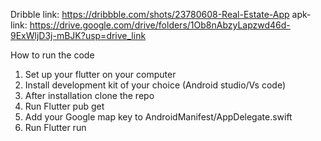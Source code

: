 


Dribble link: https://dribbble.com/shots/23780608-Real-Estate-App
apk-link: https://drive.google.com/drive/folders/1Ob8nAbzyLapzwd46d-9ExWljD3j-mBJK?usp=drive_link


How to run the code
1. Set up your flutter on your computer
2. Install development kit of your choice (Android studio/Vs code)
3. After installation clone the repo
4. Run Flutter pub get
5. Add your Google map key to AndroidManifest/AppDelegate.swift
6. Run Flutter run 

